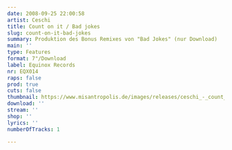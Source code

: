 ```yaml
---
date: 2008-09-25 22:00:58
artist: Ceschi
title: Count on it / Bad jokes
slug: count-on-it-bad-jokes
summary: Produktion des Bonus Remixes von "Bad Jokes" (nur Download)
main: ''
type: Features
format: 7"/Download
label: Equinox Records
nr: EQX014
raps: false
prod: true
cuts: false
thumbnail: https://www.misantropolis.de/images/releases/ceschi_-_count_on_it_bad_jokes.jpeg
download: ''
stream: ''
shop: ''
lyrics: ''
numberOfTracks: 1

---
```



